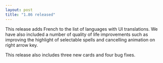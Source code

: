 ```yaml
---
layout: post
title: "1.86 released"
---
```


This release adds French to the list of languages with UI translations. We have
also included a number of quality of life improvements such as improving the
highlight of selectable spells and cancelling animation on right arrow key.

This release also includes three new cards and four bug fixes.
